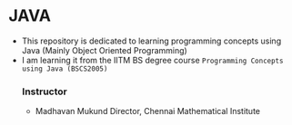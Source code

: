 # JAVA
- This repository is dedicated to learning programming concepts using Java (Mainly Object Oriented Programming)
- I am learning it from the IITM BS degree course `Programming Concepts using Java (BSCS2005)`
  ### Instructor
  - Madhavan Mukund
Director, Chennai Mathematical Institute
